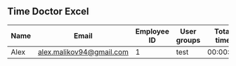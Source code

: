 ## Time Doctor Excel

| Name | Email | Employee ID | User groups | Total time | Manual time | Manual time % | Mobile time |
| --- | --- | --- | --- | --- | --- | --- | --- |
| Alex | alex.malikov94@gmail.com | 1 | test | 00:00:00 | 00:00:00 | 0 | 00:00:00 |